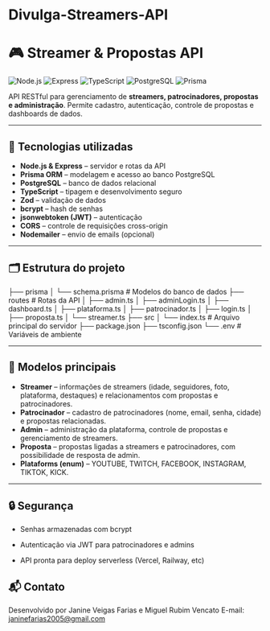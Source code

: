 # Divulga-Streamers-API
# 🎮 Streamer & Propostas API

![Node.js](https://img.shields.io/badge/Node.js-339933?logo=node.js&logoColor=white)
![Express](https://img.shields.io/badge/Express-000000?logo=express&logoColor=white)
![TypeScript](https://img.shields.io/badge/TypeScript-007ACC?logo=typescript&logoColor=white)
![PostgreSQL](https://img.shields.io/badge/PostgreSQL-316192?logo=postgresql&logoColor=white)
![Prisma](https://img.shields.io/badge/Prisma-0C344B?logo=prisma&logoColor=white)

API RESTful para gerenciamento de **streamers, patrocinadores, propostas e administração**. Permite cadastro, autenticação, controle de propostas e dashboards de dados.

---

## 🔧 Tecnologias utilizadas

- **Node.js & Express** – servidor e rotas da API  
- **Prisma ORM** – modelagem e acesso ao banco PostgreSQL  
- **PostgreSQL** – banco de dados relacional  
- **TypeScript** – tipagem e desenvolvimento seguro  
- **Zod** – validação de dados  
- **bcrypt** – hash de senhas  
- **jsonwebtoken (JWT)** – autenticação  
- **CORS** – controle de requisições cross-origin  
- **Nodemailer** – envio de emails (opcional)  

---

## 🗂 Estrutura do projeto
├── prisma
│ └── schema.prisma # Modelos do banco de dados
├── routes # Rotas da API
│ ├── admin.ts
│ ├── adminLogin.ts
│ ├── dashboard.ts
│ ├── plataforma.ts
│ ├── patrocinador.ts
│ ├── login.ts
│ ├── proposta.ts
│ └── streamer.ts
├── src
│ └── index.ts # Arquivo principal do servidor
├── package.json
├── tsconfig.json
└── .env # Variáveis de ambiente

---

## 🧩 Modelos principais

- **Streamer** – informações de streamers (idade, seguidores, foto, plataforma, destaques) e relacionamentos com propostas e patrocinadores.  
- **Patrocinador** – cadastro de patrocinadores (nome, email, senha, cidade) e propostas relacionadas.  
- **Admin** – administração da plataforma, controle de propostas e gerenciamento de streamers.  
- **Proposta** – propostas ligadas a streamers e patrocinadores, com possibilidade de resposta de admin.  
- **Plataforms (enum)** – YOUTUBE, TWITCH, FACEBOOK, INSTAGRAM, TIKTOK, KICK.

---
## 🔒 Segurança

* Senhas armazenadas com bcrypt

* Autenticação via JWT para patrocinadores e admins

* API pronta para deploy serverless (Vercel, Railway, etc)

## 📬 Contato

Desenvolvido por Janine Veigas Farias e Miguel Rubim Vencato
E-mail: janinefarias2005@gmail.com


